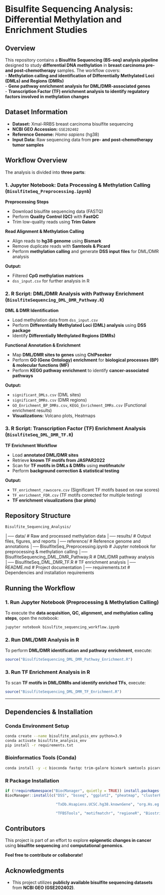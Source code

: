 # **Bisulfite Sequencing Analysis: Differential Methylation and Enrichment Studies**

## **Overview**

This repository contains a **Bisulfite Sequencing (BS-seq) analysis pipeline** designed to study **differential DNA methylation** in **breast carcinoma pre- and post-chemotherapy** samples. The workflow covers:  
\- **Methylation calling and identification of Differentially Methylated Loci (DMLs) and Regions (DMRs)**  
\- **Gene pathway enrichment analysis for DML/DMR-associated genes**  
\- **Transcription Factor (TF) enrichment analysis to identify regulatory factors involved in methylation changes**

## **Dataset Information**

* **Dataset:** Xmal-RRBS breast carcinoma bisulfite sequencing  
* **NCBI GEO Accession:** `GSE202402`  
* **Reference Genome:** *Homo sapiens* (hg38)  
* **Input Data:** Raw sequencing data from **pre- and post-chemotherapy tumor samples**


## **Workflow Overview**

The analysis is divided into **three parts**:

### **1. Jupyter Notebook: Data Processing & Methylation Calling (`BisulfiteSeq_Preprocessing.ipynb`)**

**Preprocessing Steps**

* Download bisulfite sequencing data (FASTQ)  
* Perform **Quality Control (QC)** with **FastQC**  
* Trim low-quality reads using **Trim Galore**

**Read Alignment & Methylation Calling**

* Align reads to **hg38 genome** using **Bismark**  
* Remove duplicate reads with **Samtools & Picard**  
* Perform **methylation calling** and generate **DSS input files** for DML/DMR analysis

**Output:**

* Filtered **CpG methylation matrices**  
* `dss_input.csv` for further analysis in R


### **2. R Script: DML/DMR Analysis with Pathway Enrichment (`BisulfiteSequencing_DML_DMR_Pathway.R`)**

**DML & DMR Identification**

* Load methylation data from `dss_input.csv`  
* Perform **Differentially Methylated Loci (DML) analysis** using **DSS package**  
* Identify **Differentially Methylated Regions (DMRs)**

**Functional Annotation & Enrichment**

* Map **DML/DMR sites to genes** using **ChIPseeker**  
* Perform **GO (Gene Ontology) enrichment** for **biological processes (BP) & molecular functions (MF)**  
* Perform **KEGG pathway enrichment** to identify **cancer-associated pathways**

**Output:**

* `significant_DMLs.csv` (DML sites)  
* `significant_DMRs.csv` (DMR regions)  
* `GO_Enrichment_BP_DMRs.csv`, `KEGG_Enrichment_DMRs.csv` (Functional enrichment results)  
* **Visualizations:** Volcano plots, Heatmaps


### **3. R Script: Transcription Factor (TF) Enrichment Analysis (`BisulfiteSeq_DML_DMR_TF.R`)**

**TF Enrichment Workflow**

* Load **annotated DML/DMR sites**  
* Retrieve **known TF motifs from JASPAR2022**  
* Scan for **TF motifs in DMLs & DMRs** using **motifmatchr**  
* Perform **background correction & statistical testing**

**Output:**

* `TF_enrichment_rawscore.csv` (Significant TF motifs based on raw scores)  
* `TF_enrichment_FDR.csv` (TF motifs corrected for multiple testing)  
* **TF enrichment visualizations (bar plots)**


## **Repository Structure**

`Bisulfite_Sequencing_Analysis/`

│── data/                                  # Raw and processed methylation data
│── results/                               # Output files, figures, and reports
│── reference/                			 # Reference genome and annotations
│── BisulfiteSeq_Preprocessing.ipynb    # Jupyter notebook for preprocessing & methylation calling
│── BisulfiteSequencing_DML_DMR_Pathway.R  # DML/DMR pathway analysis
│── BisulfiteSeq_DML_DMR_TF.R  # TF enrichment analysis
│── README.md               # Project documentation
│── requirements.txt        # Dependencies and installation requirements


## **Running the Workflow**

### **1. Run Jupyter Notebook (Preprocessing & Methylation Calling)**

To execute the **data acquisition, QC, alignment, and methylation calling steps**, open the notebook:

```bash
jupyter notebook bisulfite_sequencing_workflow.ipynb
```

### **2. Run DML/DMR Analysis in R**

To perform **DML/DMR identification and pathway enrichment**, execute:

``` r
source("BisulfiteSequencing_DML_DMR_Pathway_Enrichment.R")
```

### **3. Run TF Enrichment Analysis in R**

To scan **TF motifs in DML/DMRs and identify enriched TFs**, execute:

``` r
source("BisulfiteSequencing_DML_DMR_TF_Enrichment.R")
```

---

## **Dependencies & Installation**

### **Conda Environment Setup**

``` bash
conda create --name bisulfite_analysis_env python=3.9
conda activate bisulfite_analysis_env
pip install -r requirements.txt
```

### **Bioinformatics Tools (Conda)**

```bash
conda install -y -c bioconda fastqc trim-galore bismark samtools picard
```

### **R Package Installation**

``` r
if (!requireNamespace("BiocManager", quietly = TRUE)) install.packages("BiocManager")
BiocManager::install(c("DSS", "bsseq", "ggplot2", "pheatmap", "clusterProfiler", "ChIPseeker",

                       "TxDb.Hsapiens.UCSC.hg38.knownGene", "org.Hs.eg.db", "JASPAR2022", 

                       "TFBSTools", "motifmatchr", "regioneR", "Biostrings"))
```

## **Contributors**

This project is part of an effort to explore **epigenetic changes in cancer** using **bisulfite sequencing** and **computational genomics**.

**Feel free to contribute or collaborate\!**


## **Acknowledgments**

* This project utilizes **publicly available bisulfite sequencing datasets** from **NCBI GEO (GSE202402)**.

